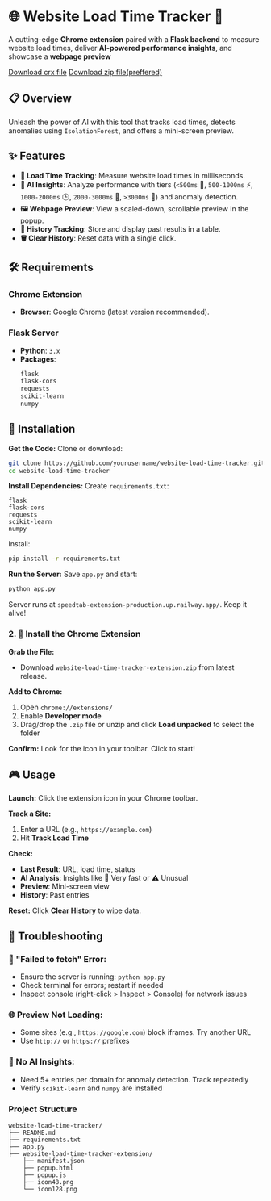 # 🌐 Website Load Time Tracker 🚀

A cutting-edge **Chrome extension** paired with a **Flask backend** to measure website load times, deliver **AI-powered performance insights**, and showcase a **webpage preview**


[Download crx file](https://github.com/akshattalwar001/SpeedTab-Extension/blob/main/website-load-time-tracker-extension.crx)
[Download zip file(preffered)](https://github.com/akshattalwar001/SpeedTab-Extension/blob/main/website-load-time-tracker-extension.zip)

## 📋 Overview

Unleash the power of AI with this tool that tracks load times, detects anomalies using `IsolationForest`, and offers a mini-screen preview.

## ✨ Features

- **📏 Load Time Tracking**: Measure website load times in milliseconds.
- **🤖 AI Insights**: Analyze performance with tiers (`<500ms` 🚀, `500-1000ms` ⚡, `1000-2000ms` 🕒, `2000-3000ms` 🐢, `>3000ms` 🦥) and anomaly detection.
- **🖼️ Webpage Preview**: View a scaled-down, scrollable preview in the popup.
- **📜 History Tracking**: Store and display past results in a table.
- **🗑️ Clear History**: Reset data with a single click.

## 🛠️ Requirements

### Chrome Extension
- **Browser**: Google Chrome (latest version recommended).

### Flask Server
- **Python**: `3.x`
- **Packages**: 
  ```bash
  flask
  flask-cors
  requests
  scikit-learn
  numpy
  ```

## 🚀 Installation


**Get the Code:**
Clone or download:
```bash
git clone https://github.com/yourusername/website-load-time-tracker.git
cd website-load-time-tracker
```

**Install Dependencies:**
Create `requirements.txt`:
```text
flask
flask-cors
requests
scikit-learn
numpy
```

Install:
```bash
pip install -r requirements.txt
```

**Run the Server:**
Save `app.py` and start:
```bash
python app.py
```
Server runs at `speedtab-extension-production.up.railway.app/`. Keep it alive!

### 2. 🔧 Install the Chrome Extension

**Grab the File:**
- Download `website-load-time-tracker-extension.zip` from latest release.

**Add to Chrome:**
1. Open `chrome://extensions/`
2. Enable **Developer mode**
3. Drag/drop the `.zip` file or unzip and click **Load unpacked** to select the folder

**Confirm:**
Look for the icon in your toolbar. Click to start!

## 🎮 Usage

**Launch:**
Click the extension icon in your Chrome toolbar.

**Track a Site:**
1. Enter a URL (e.g., `https://example.com`)
2. Hit **Track Load Time**

**Check:**
- **Last Result**: URL, load time, status
- **AI Analysis**: Insights like 🚀 Very fast or ⚠️ Unusual
- **Preview**: Mini-screen view
- **History**: Past entries

**Reset:**
Click **Clear History** to wipe data.

## 🐛 Troubleshooting

### 🔴 "Failed to fetch" Error:
- Ensure the server is running: `python app.py`
- Check terminal for errors; restart if needed
- Inspect console (right-click > Inspect > Console) for network issues

### 🌐 Preview Not Loading:
- Some sites (e.g., `https://google.com`) block iframes. Try another URL
- Use `http://` or `https://` prefixes

### 🤔 No AI Insights:
- Need 5+ entries per domain for anomaly detection. Track repeatedly
- Verify `scikit-learn` and `numpy` are installed


### Project Structure
```
website-load-time-tracker/
├── README.md
├── requirements.txt
├── app.py
├── website-load-time-tracker-extension/
    ├── manifest.json
    ├── popup.html
    ├── popup.js
    ├── icon48.png
    └── icon128.png

```
